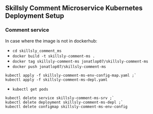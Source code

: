## Skillsly Comment Microservice Kubernetes Deployment Setup
### Comment service
In case where the image is not in dockerhub:
- `cd skillsly_comment_ms`
- `docker build -t skillsly-comment-ms .`
- `docker tag skillsly-comment-ms jonatlop07/skillsly-comment-ms`
- `docker push jonatlop07/skillsly-comment-ms`

```
kubectl apply -f skillsly-comment-ms-env-config-map.yaml ;`
kubectl apply -f skillsly-comment-ms-depl.yaml
```

- `kubectl get pods`

```
kubectl delete service skillsly-comment-ms-srv ;`
kubectl delete deployment skillsly-comment-ms-depl ;`
kubectl delete configmap skillsly-comment-ms-env-config
```
